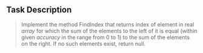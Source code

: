 ## Task Description ##

> Implement the method FindIndex that returns index of element in real *array* for which the sum of the elements to the left of it is equal (within given *accuracy* in the range from 0 to 1) to the sum of the elements on the right. If no such elements exist, return null.

